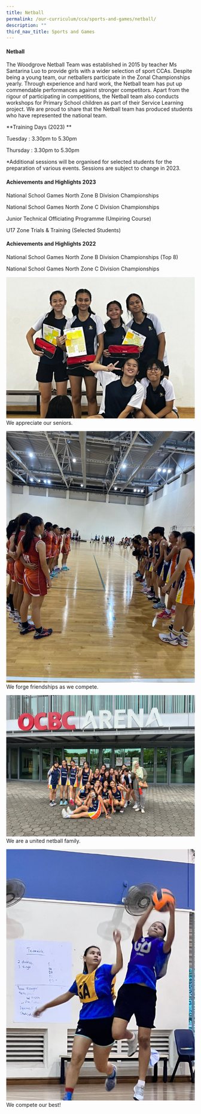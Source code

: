 ```yaml
---
title: Netball
permalink: /our-curriculum/cca/sports-and-games/netball/
description: ""
third_nav_title: Sports and Games
---
```

#### Netball

The Woodgrove Netball Team was established in 2015 by teacher Ms Santarina Luo to provide girls with a wider selection of sport CCAs. Despite being a young team, our netballers participate in the Zonal Championships yearly. Through experience and hard work, the Netball team has put up commendable performances against stronger competitors. Apart from the rigour of participating in competitions, the Netball team also conducts workshops for Primary School children as part of their Service Learning project. We are proud to share that the Netball team has produced students who have represented the national team.

**Training Days (2023) **

Tuesday : 3.30pm to 5.30pm

Thursday : 3.30pm to 5.30pm

\*Additional sessions will be organised for selected students for the preparation of various events. Sessions are subject to change in 2023.

#### Achievements and Highlights 2023

National School Games North Zone B Division Championships 

National School Games North Zone C Division Championships

Junior Technical Officiating Programme (Umpiring Course)

U17 Zone Trials &amp; Training (Selected Students)


#### Achievements and Highlights 2022

National School Games North Zone B Division Championships (Top 8)

National School Games North Zone C Division Championships

![](/images/CCAs/Netball/whatsapp%20image%201.jpeg)
We appreciate our seniors.

![](/images/CCAs/Netball/whatsapp%20image%202.jpeg)
We forge friendships as we compete.

![](/images/CCAs/Netball/whatsapp%20image%203.jpeg)
We are a united netball family.

![](/images/CCAs/Netball/whatsapp%20image%204.jpeg)
We compete our best!